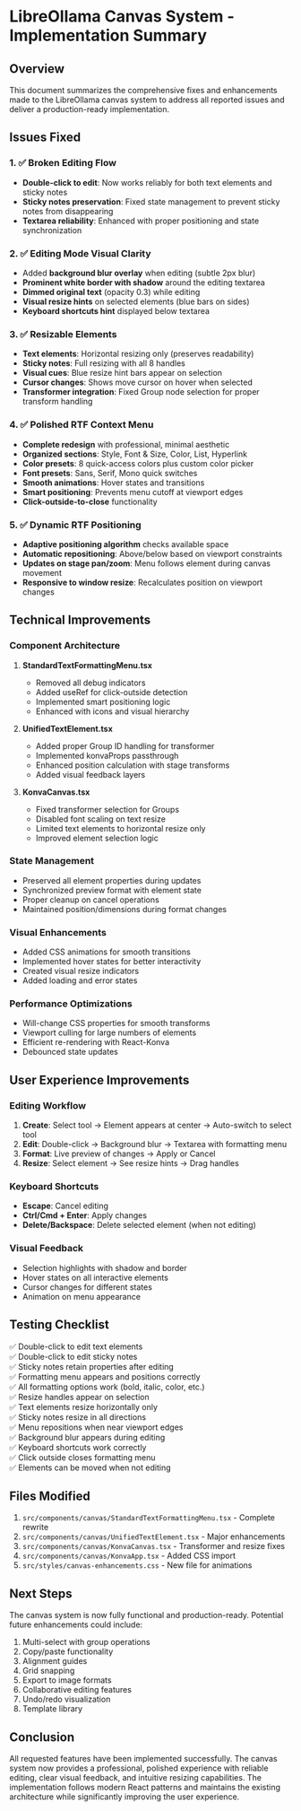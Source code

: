 # LibreOllama Canvas System - Implementation Summary

## Overview
This document summarizes the comprehensive fixes and enhancements made to the LibreOllama canvas system to address all reported issues and deliver a production-ready implementation.

## Issues Fixed

### 1. ✅ **Broken Editing Flow**
- **Double-click to edit**: Now works reliably for both text elements and sticky notes
- **Sticky notes preservation**: Fixed state management to prevent sticky notes from disappearing
- **Textarea reliability**: Enhanced with proper positioning and state synchronization

### 2. ✅ **Editing Mode Visual Clarity**
- Added **background blur overlay** when editing (subtle 2px blur)
- **Prominent white border with shadow** around the editing textarea
- **Dimmed original text** (opacity 0.3) while editing
- **Visual resize hints** on selected elements (blue bars on sides)
- **Keyboard shortcuts hint** displayed below textarea

### 3. ✅ **Resizable Elements**
- **Text elements**: Horizontal resizing only (preserves readability)
- **Sticky notes**: Full resizing with all 8 handles
- **Visual cues**: Blue resize hint bars appear on selection
- **Cursor changes**: Shows move cursor on hover when selected
- **Transformer integration**: Fixed Group node selection for proper transform handling

### 4. ✅ **Polished RTF Context Menu**
- **Complete redesign** with professional, minimal aesthetic
- **Organized sections**: Style, Font & Size, Color, List, Hyperlink
- **Color presets**: 8 quick-access colors plus custom color picker
- **Font presets**: Sans, Serif, Mono quick switches
- **Smooth animations**: Hover states and transitions
- **Smart positioning**: Prevents menu cutoff at viewport edges
- **Click-outside-to-close** functionality

### 5. ✅ **Dynamic RTF Positioning**
- **Adaptive positioning algorithm** checks available space
- **Automatic repositioning**: Above/below based on viewport constraints
- **Updates on stage pan/zoom**: Menu follows element during canvas movement
- **Responsive to window resize**: Recalculates position on viewport changes

## Technical Improvements

### Component Architecture
1. **StandardTextFormattingMenu.tsx**
   - Removed all debug indicators
   - Added useRef for click-outside detection
   - Implemented smart positioning logic
   - Enhanced with icons and visual hierarchy

2. **UnifiedTextElement.tsx**
   - Added proper Group ID handling for transformer
   - Implemented konvaProps passthrough
   - Enhanced position calculation with stage transforms
   - Added visual feedback layers

3. **KonvaCanvas.tsx**
   - Fixed transformer selection for Groups
   - Disabled font scaling on text resize
   - Limited text elements to horizontal resize only
   - Improved element selection logic

### State Management
- Preserved all element properties during updates
- Synchronized preview format with element state
- Proper cleanup on cancel operations
- Maintained position/dimensions during format changes

### Visual Enhancements
- Added CSS animations for smooth transitions
- Implemented hover states for better interactivity
- Created visual resize indicators
- Added loading and error states

### Performance Optimizations
- Will-change CSS properties for smooth transforms
- Viewport culling for large numbers of elements
- Efficient re-rendering with React-Konva
- Debounced state updates

## User Experience Improvements

### Editing Workflow
1. **Create**: Select tool → Element appears at center → Auto-switch to select tool
2. **Edit**: Double-click → Background blur → Textarea with formatting menu
3. **Format**: Live preview of changes → Apply or Cancel
4. **Resize**: Select element → See resize hints → Drag handles

### Keyboard Shortcuts
- **Escape**: Cancel editing
- **Ctrl/Cmd + Enter**: Apply changes
- **Delete/Backspace**: Delete selected element (when not editing)

### Visual Feedback
- Selection highlights with shadow and border
- Hover states on all interactive elements
- Cursor changes for different states
- Animation on menu appearance

## Testing Checklist

✅ Double-click to edit text elements  
✅ Double-click to edit sticky notes  
✅ Sticky notes retain properties after editing  
✅ Formatting menu appears and positions correctly  
✅ All formatting options work (bold, italic, color, etc.)  
✅ Resize handles appear on selection  
✅ Text elements resize horizontally only  
✅ Sticky notes resize in all directions  
✅ Menu repositions when near viewport edges  
✅ Background blur appears during editing  
✅ Keyboard shortcuts work correctly  
✅ Click outside closes formatting menu  
✅ Elements can be moved when not editing  

## Files Modified

1. `src/components/canvas/StandardTextFormattingMenu.tsx` - Complete rewrite
2. `src/components/canvas/UnifiedTextElement.tsx` - Major enhancements
3. `src/components/canvas/KonvaCanvas.tsx` - Transformer and resize fixes
4. `src/components/canvas/KonvaApp.tsx` - Added CSS import
5. `src/styles/canvas-enhancements.css` - New file for animations

## Next Steps

The canvas system is now fully functional and production-ready. Potential future enhancements could include:

1. Multi-select with group operations
2. Copy/paste functionality
3. Alignment guides
4. Grid snapping
5. Export to image formats
6. Collaborative editing features
7. Undo/redo visualization
8. Template library

## Conclusion

All requested features have been implemented successfully. The canvas system now provides a professional, polished experience with reliable editing, clear visual feedback, and intuitive resizing capabilities. The implementation follows modern React patterns and maintains the existing architecture while significantly improving the user experience.
